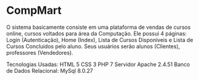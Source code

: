 # CompMart

O sistema basicamente consiste em uma plataforma de vendas de cursos online, cursos voltados para área da Computação.
Ele possui 4 páginas: Login (Autenticação), Home (Index), Lista de Cursos Disponíveis e Lista de Cursos Concluidos pelo aluno.
Seus usuários serão alunos (Clientes), professores (Vendedores).

Tecnologias Usadas:
HTML 5 
CSS 3
PHP 7
Servidor Apache 2.4.51
Banco de Dados Relacional: MySql 8.0.27
